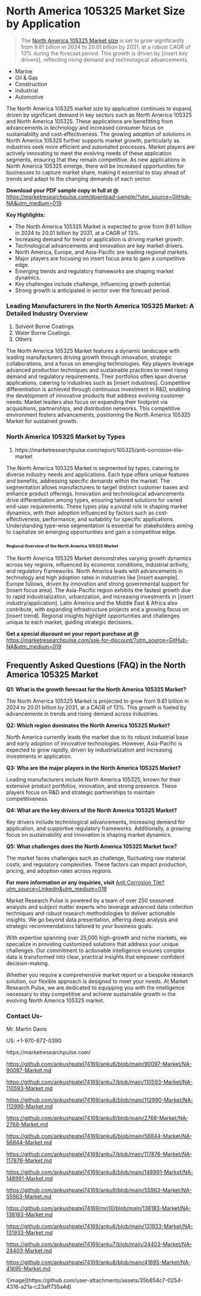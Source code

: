 <h1>North America 105325 Market&nbsp;Size by Application</h1><blockquote><p>The <a href="https://marketresearchpulse.com/download-sample/?utm_source=GitHub-NA&amp;utm_medium=019">North America 105325 Market size</a> is set to grow significantly from 9.61 billion in 2024 to 20.01 billion by 2031, at a robust CAGR of 13% during the forecast period. This growth is driven by [insert key drivers], reflecting rising demand and technological advancements.</p></blockquote><ul><li>Marine<li> Oil & Gas<li> Construction<li> Industrial<li> Automotive</li></ul><p>The North America 105325 market size by application continues to expand, driven by significant demand in key sectors such as North America 105325 and North America 105325. These applications are benefitting from advancements in technology and increased consumer focus on sustainability and cost-effectiveness. The growing adoption of solutions in North America 105325 further supports market growth, particularly as industries seek more efficient and automated processes. Market players are actively innovating to meet the evolving needs of these application segments, ensuring that they remain competitive. As new applications in North America 105325 emerge, there will be increased opportunities for businesses to capture market share, making it essential to stay ahead of trends and adapt to the changing demands of each sector.</p><p><strong>Download your PDF sample copy in full at @ </strong><a href="https://marketresearchpulse.com/download-sample/?utm_source=GitHub-NA&amp;utm_medium=019">https://marketresearchpulse.com/download-sample/?utm_source=GitHub-NA&amp;utm_medium=019</a></p><p><strong>Key Highlights: </strong></p><ul><li>The North America 105325 Market is expected to grow from 9.61 billion in 2024 to 20.01 billion by 2031, at a CAGR of 13%.</li><li>Increasing demand for trend or application is driving market growth.</li><li>Technological advancements and innovation are key market drivers.</li><li>North America, Europe, and Asia-Pacific are leading regional markets.</li><li>Major players are focusing on insert focus area to gain a competitive edge.</li><li>Emerging trends and regulatory frameworks are shaping market dynamics.</li><li>Key challenges include challenge, influencing growth potential.</li><li>Strong growth is anticipated in sector over the forecast period.</li></ul><h3>Leading Manufacturers in the North America 105325 Market: A Detailed Industry Overview</h3><ol><li>Solvent Borne Coatings<li> Water Borne Coatings<li> Others</li></ol><div class="flex max-w-full flex-col flex-grow"><div class="min-h-8 text-message flex w-full flex-col items-end gap-2 whitespace-normal break-words [.text-message+&amp;]:mt-5" dir="auto" data-message-author-role="assistant" data-message-id="fd8432e4-4910-450d-b182-61b7bfb0a01f" data-message-model-slug="gpt-4o"><div class="flex w-full flex-col gap-1 empty:hidden first:pt-[3px]"><div class="markdown prose w-full break-words dark:prose-invert light"><p>The North America 105325 Market features a dynamic landscape with leading manufacturers driving growth through innovation, strategic collaborations, and a focus on emerging technologies. Key players leverage advanced production techniques and sustainable practices to meet rising demand and regulatory requirements. Their portfolios often span diverse applications, catering to industries such as [insert industries]. Competitive differentiation is achieved through continuous investment in R&amp;D, enabling the development of innovative products that address evolving customer needs. Market leaders also focus on expanding their footprint via acquisitions, partnerships, and distribution networks. This competitive environment fosters advancements, positioning the North America 105325 Market for sustained growth.</p></div></div></div></div><h3>North America 105325 Market by Types</h3><ol><li>https://marketresearchpulse.com/report/105325/anti-corrosion-tile-market</li></ol><div class="flex max-w-full flex-col flex-grow"><div class="min-h-8 text-message flex w-full flex-col items-end gap-2 whitespace-normal break-words [.text-message+&amp;]:mt-5" dir="auto" data-message-author-role="assistant" data-message-id="084470be-0bb7-4664-bddf-5156b4f41249" data-message-model-slug="gpt-4o-mini"><div class="flex w-full flex-col gap-1 empty:hidden first:pt-[3px]"><div class="markdown prose w-full break-words dark:prose-invert light"><p>The North America 105325 Market is segmented by types, catering to diverse industry needs and applications. Each type offers unique features and benefits, addressing specific demands within the market. The segmentation allows manufacturers to target distinct customer bases and enhance product offerings. Innovation and technological advancements drive differentiation among types, ensuring tailored solutions for varied end-user requirements. These types play a pivotal role in shaping market dynamics, with their adoption influenced by factors such as cost-effectiveness, performance, and suitability for specific applications. Understanding type-wise segmentation is essential for stakeholders aiming to capitalize on emerging opportunities and gain a competitive edge.</p></div></div></div></div><h3><span style="font-size: 11px;">Regional Overview of the North America 105325 Market</span></h3><div class="flex max-w-full flex-col flex-grow"><div class="min-h-8 text-message flex w-full flex-col items-end gap-2 whitespace-normal break-words [.text-message+&amp;]:mt-5" dir="auto" data-message-author-role="assistant" data-message-id="e9038762-ce64-4e30-91c9-9bd413514231" data-message-model-slug="gpt-4o-mini"><div class="flex w-full flex-col gap-1 empty:hidden first:pt-[3px]"><div class="markdown prose w-full break-words dark:prose-invert light"><p>The North America 105325 Market demonstrates varying growth dynamics across key regions, influenced by economic conditions, industrial activity, and regulatory frameworks. North America leads with advancements in technology and high adoption rates in industries like [insert example]. Europe follows, driven by innovation and strong governmental support for [insert focus area]. The Asia-Pacific region exhibits the fastest growth due to rapid industrialization, urbanization, and increasing investments in [insert industry/application]. Latin America and the Middle East &amp; Africa also contribute, with expanding infrastructure projects and a growing focus on [insert trend]. Regional insights highlight opportunities and challenges unique to each market, guiding strategic decisions.</p></div></div></div></div><p><strong>Get a special discount on your report purchase at @ </strong><a href="https://marketresearchpulse.com/ask-for-discount/?utm_source=GitHub-NA&amp;utm_medium=019">https://marketresearchpulse.com/ask-for-discount/?utm_source=GitHub-NA&amp;utm_medium=019</a></p><h2>Frequently Asked Questions (FAQ) in the North America 105325 Market</h2><p><strong>Q1: What is the growth forecast for the North America 105325 Market?</strong></p><p>The North America 105325 Market is projected to grow from 9.61 billion in 2024 to 20.01 billion by 2031, at a CAGR of 13%. This growth is fueled by advancements in trends and rising demand across industries.</p><p><strong>Q2: Which region dominates the North America 105325 Market?</strong></p><p>North America currently leads the market due to its robust industrial base and early adoption of innovative technologies. However, Asia-Pacific is expected to grow rapidly, driven by industrialization and increasing investments in application.</p><p><strong>Q3: Who are the major players in the North America 105325 Market?</strong></p><p>Leading manufacturers include North America 105325, known for their extensive product portfolios, innovation, and strong presence. These players focus on R&amp;D and strategic partnerships to maintain competitiveness.</p><p><strong>Q4: What are the key drivers of the North America 105325 Market?</strong></p><p>Key drivers include technological advancements, increasing demand for application, and supportive regulatory frameworks. Additionally, a growing focus on sustainability and innovation is shaping market dynamics.</p><p><strong>Q5: What challenges does the North America 105325 Market face?</strong></p><p>The market faces challenges such as challenge, fluctuating raw material costs, and regulatory complexities. These factors can impact production, pricing, and adoption rates across regions.</p><p><strong>For more information or any inquiries, visit&nbsp;</strong><a href="Anti Corrosion Tile?utm_source=Linkedin&utm_medium=019">Anti Corrosion Tile?utm_source=Linkedin&utm_medium=019</a></p><p>Market Research Pulse is powered by a team of over 250 seasoned analysts and subject matter experts who leverage advanced data collection techniques and robust research methodologies to deliver actionable insights. We go beyond data presentation, offering deep analysis and strategic recommendations tailored to your business goals.</p><p>With expertise spanning over 25,000 high-growth and niche markets, we specialize in providing customized solutions that address your unique challenges. Our commitment to actionable intelligence ensures complex data is transformed into clear, practical insights that empower confident decision-making.</p><p>Whether you require a comprehensive market report or a bespoke research solution, our flexible approach is designed to meet your needs. At Market Research Pulse, we are dedicated to equipping you with the intelligence necessary to stay competitive and achieve sustainable growth in the evolving North America 105325 market.</p><h3><strong>Contact Us-</strong></h3><p>Mr. Martin Davis</p><p>US: +1-970-672-0390</p><p>https://marketresearchpulse.com/</p><p><a href="https://github.com/ankushpatel74169/anku6/blob/main/90097-Market/NA-90097-Market.md">https://github.com/ankushpatel74169/anku6/blob/main/90097-Market/NA-90097-Market.md</a></p><p><a href="https://github.com/ankushpatel74169/anku7/blob/main/110593-Market/NA-110593-Market.md">https://github.com/ankushpatel74169/anku7/blob/main/110593-Market/NA-110593-Market.md</a></p><p><a href="https://github.com/ankushpatel74169/anku8/blob/main/112990-Market/NA-112990-Market.md">https://github.com/ankushpatel74169/anku8/blob/main/112990-Market/NA-112990-Market.md</a></p><p><a href="https://github.com/ankushpatel74169/anku9/blob/main/2768-Market/NA-2768-Market.md">https://github.com/ankushpatel74169/anku9/blob/main/2768-Market/NA-2768-Market.md</a></p><p><a href="https://github.com/ankushpatel74169/anku6/blob/main/56844-Market/NA-56844-Market.md">https://github.com/ankushpatel74169/anku6/blob/main/56844-Market/NA-56844-Market.md</a></p><p><a href="https://github.com/ankushpatel74169/anku7/blob/main/117876-Market/NA-117876-Market.md">https://github.com/ankushpatel74169/anku7/blob/main/117876-Market/NA-117876-Market.md</a></p><p><a href="https://github.com/ankushpatel74169/anku8/blob/main/148991-Market/NA-148991-Market.md">https://github.com/ankushpatel74169/anku8/blob/main/148991-Market/NA-148991-Market.md</a></p><p><a href="https://github.com/ankushpatel74169/anku9/blob/main/55963-Market/NA-55963-Market.md">https://github.com/ankushpatel74169/anku9/blob/main/55963-Market/NA-55963-Market.md</a></p><p><a href="https://github.com/ankushpatel74169/mri10/blob/main/138183-Market/NA-138183-Market.md">https://github.com/ankushpatel74169/mri10/blob/main/138183-Market/NA-138183-Market.md</a></p><p><a href="https://github.com/ankushpatel74169/anku6/blob/main/131933-Market/NA-131933-Market.md">https://github.com/ankushpatel74169/anku6/blob/main/131933-Market/NA-131933-Market.md</a></p><p><a href="https://github.com/ankushpatel74169/anku7/blob/main/24403-Market/NA-24403-Market.md">https://github.com/ankushpatel74169/anku7/blob/main/24403-Market/NA-24403-Market.md</a></p><p><a href="https://github.com/ankushpatel74169/anku8/blob/main/41695-Market/NA-41695-Market.md">https://github.com/ankushpatel74169/anku8/blob/main/41695-Market/NA-41695-Market.md</a></p>
![image](https://github.com/user-attachments/assets/35b854c7-0254-4316-a21a-c23aff735a4d)
